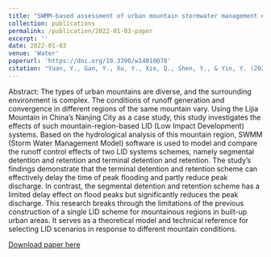 ```yaml
---
title: "SWMM-based assessment of urban mountain stormwater management effects under different LID scenarios"
collection: publications
permalink: /publication/2022-01-03-paper
excerpt: ''
date: 2022-01-03
venue: 'Water'
paperurl: 'https://doi.org/10.3390/w14010078'
citation: "Yuan, Y., Gan, Y., Xu, Y., Xie, Q., Shen, Y., & Yin, Y. (2022). SWMM-based assessment of urban mountain stormwater management effects under different LID scenarios. Water, 14(1), 78."
---
```


Abstract: The types of urban mountains are diverse, and the surrounding environment is complex. The conditions of runoff generation and convergence in different regions of the same mountain vary. Using the Lijia Mountain in China’s Nanjing City as a case study, this study investigates the effects of such mountain-region-based LID (Low Impact Development) systems. Based on the hydrological analysis of this mountain region, SWMM (Storm Water Management Model) software is used to model and compare the runoff control effects of two LID systems schemes, namely segmental detention and retention and terminal detention and retention. The study’s findings demonstrate that the terminal detention and retention scheme can effectively delay the time of peak flooding and partly reduce peak discharge. In contrast, the segmental detention and retention scheme has a limited delay effect on flood peaks but significantly reduces the peak discharge. This research breaks through the limitations of the previous construction of a single LID scheme for mountainous regions in built-up urban areas. It serves as a theoretical model and technical reference for selecting LID scenarios in response to different mountain conditions.


[Download paper here](http://sealxuyh.github.io/files/water-14-00078-v2.pdf)
